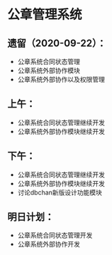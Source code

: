 # 公章管理系统

## 遗留（2020-09-22）：

- 公章系统合同状态管理
- 公章系统外部协作模块
- 公章系统外部协作以及权限管理

## 上午：

- 公章系统合同状态管理继续开发
- 公章系统外部协作模块继续开发

## 下午：

- 公章系统合同状态管理继续开发
- 公章系统外部协作模块继续开发
- 讨论dbchan新版设计功能模块


## 明日计划：

- 公章系统合同状态管理开发
- 公章系统外部协作开发
